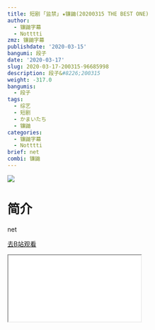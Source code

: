```yaml
---
title: 短剧 ｢监禁｣ ★镰鼬(20200315 THE BEST ONE)
author:
  - 镰鼬字幕
  - Notttti
zmz: 镰鼬字幕
publishdate: '2020-03-15'
bangumi: 段子
date: '2020-03-17'
slug: 2020-03-17-200315-96685998
description: 段子&#8226;200315
weight: -317.0
bangumis:
  - 段子
tags:
  - 综艺
  - 短剧
  - かまいたち
  - 镰鼬
categories:
  - 镰鼬字幕
  - Notttti
brief: net
combi: 镰鼬
---
```

![](https://raw.githubusercontent.com/tcgriffith/owaraisite/master/static/tmpimg/3c81c497d8414225abee9af3bdc4b43fe896c377.jpg.480.jpg)
# 简介  
net  

[去B站观看](https://www.bilibili.com/video/av96685998/)
<div class ="resp-container"><iframe class="testiframe" src="//player.bilibili.com/player.html?aid=96685998"", scrolling="no", allowfullscreen="true" > </iframe></div> 
